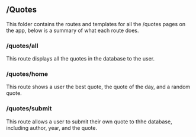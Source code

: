 ## /Quotes
This folder contains the routes and templates for all the /quotes pages on the app, below is a summary of what each route does.

### /quotes/all
This route displays all the quotes in the database to the user.

### /quotes/home
This route shows a user the best quote, the quote of the day, and a random quote.

### /quotes/submit
This route allows a user to submit their own quote to thhe database, including author, year, and the quote.